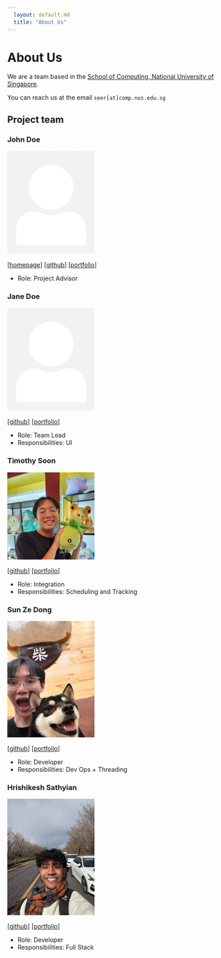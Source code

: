 ```yaml
---
  layout: default.md
  title: "About Us"
---
```


# About Us

We are a team based in the [School of Computing, National University of Singapore](http://www.comp.nus.edu.sg).

You can reach us at the email `seer[at]comp.nus.edu.sg`

## Project team

### John Doe

<img src="images/johndoe.png" width="200px">

[[homepage](http://www.comp.nus.edu.sg/~damithch)]
[[github](https://github.com/johndoe)]
[[portfolio](team/johndoe.md)]

* Role: Project Advisor

### Jane Doe

<img src="images/johndoe.png" width="200px">

[[github](http://github.com/johndoe)]
[[portfolio](team/johndoe.md)]

* Role: Team Lead
* Responsibilities: UI

### Timothy Soon

<img src="images/soonami69.png" width="200px">

[[github](http://github.com/soonami69)] [[portfolio](team/soonami69.md)]

* Role: Integration
* Responsibilities: Scheduling and Tracking

### Sun Ze Dong

<img src="images/zedonggg.png" width="200px">

[[github](https://github.com/zedonggg)]
[[portfolio](team/johndoe.md)]

* Role: Developer
* Responsibilities: Dev Ops + Threading

### Hrishikesh Sathyian

<img src="images/hrishikeshsathyian.png" width="200px">

[[github](http://github.com/hrishikeshsathyian)]
[[portfolio](team/johndoe.md)]

* Role: Developer
* Responsibilities: Full Stack
